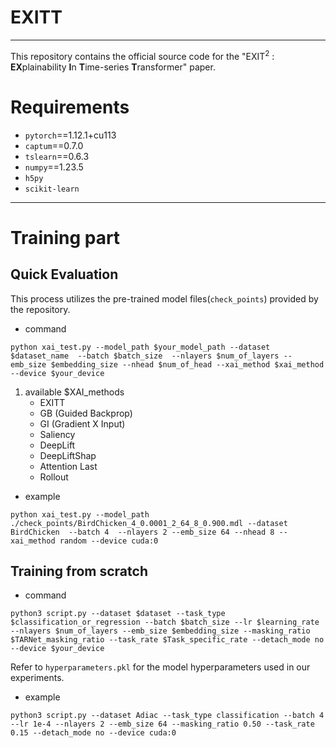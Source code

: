 <h1> EXITT </h1>

<hr>

This repository contains the official source code for the "EXIT$^{2}$ : **EX**plainability **I**n **T**ime-series **T**ransformer" paper.


<h1> Requirements </h1>

- `pytorch`==1.12.1+cu113
- `captum`==0.7.0
- `tslearn`==0.6.3
- `numpy`==1.23.5
- `h5py`
- `scikit-learn`

<hr>

<h1> Training part </h1>

<h2> Quick Evaluation </h2>

This process utilizes the pre-trained model files(`check_points`) provided by the repository.

- command

```python xai_test.py --model_path $your_model_path --dataset $dataset_name  --batch $batch_size  --nlayers $num_of_layers --emb_size $embedding_size --nhead $num_of_head --xai_method $xai_method --device $your_device```

1. available $XAI_methods
    - EXITT
    - GB (Guided Backprop)
    - GI (Gradient X Input)
    - Saliency
    - DeepLift
    - DeepLiftShap
    - Attention Last
    - Rollout


- example

 ```python xai_test.py --model_path ./check_points/BirdChicken_4_0.0001_2_64_8_0.900.mdl --dataset BirdChicken  --batch 4  --nlayers 2 --emb_size 64 --nhead 8 --xai_method random --device cuda:0```


<h2> Training from scratch </h2>

- command

```python3 script.py --dataset $dataset --task_type $classification_or_regression --batch $batch_size --lr $learning_rate --nlayers $num_of_layers --emb_size $embedding_size --masking_ratio $TARNet_masking_ratio --task_rate $Task_specific_rate --detach_mode no --device $your_device```

Refer to `hyperparameters.pkl` for the model hyperparameters used in our experiments.

- example

```python3 script.py --dataset Adiac --task_type classification --batch 4 --lr 1e-4 --nlayers 2 --emb_size 64 --masking_ratio 0.50 --task_rate 0.15 --detach_mode no --device cuda:0```
